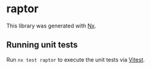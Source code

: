# raptor

This library was generated with [Nx](https://nx.dev).

## Running unit tests

Run `nx test raptor` to execute the unit tests via [Vitest](https://vitest.dev/).
